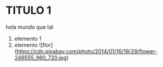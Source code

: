 # TITULO 1
hola mundo que tal 
1. elemento 1
2. elemento 
![flor] (https://cdn.pixabay.com/photo/2014/01/16/19/29/flower-246555_960_720.jpg)
